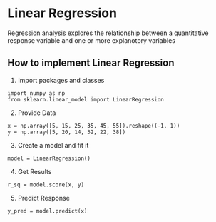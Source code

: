 # Linear Regression

Regression analysis explores the relationship between a quantitative response variable and one or more explanotory variables

## How to implement Linear Regression

1. Import packages and classes
```
import numpy as np
from sklearn.linear_model import LinearRegression
```

2. Provide Data
```
x = np.array([5, 15, 25, 35, 45, 55]).reshape((-1, 1))
y = np.array([5, 20, 14, 32, 22, 38])
```
3. Create a model and fit it
```
model = LinearRegression()
```
4. Get Results
```
r_sq = model.score(x, y)
```

5. Predict Response
```
y_pred = model.predict(x)
```


